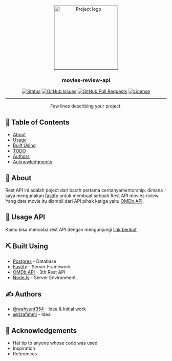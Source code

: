 <p align="center">
  <a href="" rel="noopener">
 <img width=200px height=200px src="https://i.imgur.com/6wj0hh6.jpg" alt="Project logo"></a>
</p>

<h3 align="center">movies-review-api</h3>

<div align="center">

[![Status](https://img.shields.io/badge/status-active-success.svg)]()
[![GitHub Issues](https://img.shields.io/github/issues/wahyunf354/movies-review-api)](https://github.com/wahyunf345/movies-review-api/issues)
[![GitHub Pull Requests](https://img.shields.io/github/issues-pr/wahyunf354/movies-review-api)](https://github.com/wahyunf354/movies-review-api/pulls)
[![License](https://img.shields.io/badge/license-MIT-blue.svg)](/LICENSE)

</div>

---

<p align="center"> Few lines describing your project.
    <br> 
</p>

## 📝 Table of Contents

- [About](#about)
- [Usage](#usage)
- [Built Using](#built_using)
- [TODO](TODO.md)
- [Authors](#authors)
- [Acknowledgments](#acknowledgement)

## 🧐 About <a name = "about"></a>

Rest API ini adalah poject dari bacth pertama ceritanyamentorship. dimana saya mengunakan [fastify](fastify.io) untuk membuat sebuah Rest API movies riview. Yang data movie itu diambil dari API pihak ketiga yaitu [OMDb API](http://www.omdbapi.com/).

## 🎈 Usage API <a name="usage"></a>

Kamu bisa mencoba rest API dengan mengunjungi [link berikut]('https://movie-api-delta.vercel.app/documentation/')

## ⛏️ Built Using <a name = "built_using"></a>

- [Postgres](https://postgres.org/) - Database
- [Fastify](https://fastify.io/) - Server Framework
- [OMDb API](https://omdbapi.com/) - 3th Rest API
- [NodeJs](https://nodejs.org/en/) - Server Environment

## ✍️ Authors <a name = "authors"></a>

- [@wahyunf354](https://github.com/wahyunf354) - Idea & Initial work
- [@rizafahmi](https://github.com/rizafahmi) - Idea

## 🎉 Acknowledgements <a name = "acknowledgement"></a>

- Hat tip to anyone whose code was used
- Inspiration
- References
